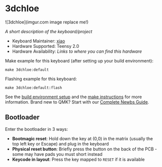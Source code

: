 # 3dchloe

![3dchloe](imgur.com image replace me!)

*A short description of the keyboard/project*

* Keyboard Maintainer: [xiao](https://github.com/xia0)
* Hardware Supported: Teensy 2.0
* Hardware Availability: *Links to where you can find this hardware*

Make example for this keyboard (after setting up your build environment):

    make 3dchloe:default

Flashing example for this keyboard:

    make 3dchloe:default:flash

See the [build environment setup](https://docs.qmk.fm/#/getting_started_build_tools) and the [make instructions](https://docs.qmk.fm/#/getting_started_make_guide) for more information. Brand new to QMK? Start with our [Complete Newbs Guide](https://docs.qmk.fm/#/newbs).

## Bootloader

Enter the bootloader in 3 ways:

* **Bootmagic reset**: Hold down the key at (0,0) in the matrix (usually the top left key or Escape) and plug in the keyboard
* **Physical reset button**: Briefly press the button on the back of the PCB - some may have pads you must short instead
* **Keycode in layout**: Press the key mapped to `RESET` if it is available
